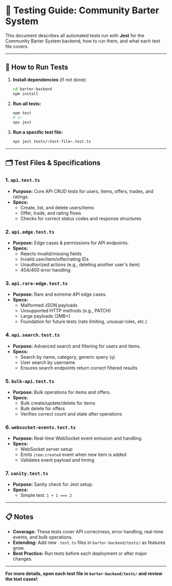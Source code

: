 # 🧪 Testing Guide: Community Barter System

This document describes all automated tests run with **Jest** for the Community Barter System backend, how to run them, and what each test file covers.

---

## 🚀 How to Run Tests

1. **Install dependencies** (if not done):
   ```sh
   cd barter-backend
   npm install
   ```
2. **Run all tests:**
   ```sh
   npm test
   # or
   npx jest
   ```
3. **Run a specific test file:**
   ```sh
   npx jest tests/<test-file>.test.ts
   ```

---

## 🗂️ Test Files & Specifications

### 1. `api.test.ts`
- **Purpose:** Core API CRUD tests for users, items, offers, trades, and ratings.
- **Specs:**
  - Create, list, and delete users/items
  - Offer, trade, and rating flows
  - Checks for correct status codes and response structures

### 2. `api.edge.test.ts`
- **Purpose:** Edge cases & permissions for API endpoints.
- **Specs:**
  - Rejects invalid/missing fields
  - Invalid user/item/offer/rating IDs
  - Unauthorized actions (e.g., deleting another user's item)
  - 404/400 error handling

### 3. `api.rare-edge.test.ts`
- **Purpose:** Rare and extreme API edge cases.
- **Specs:**
  - Malformed JSON payloads
  - Unsupported HTTP methods (e.g., PATCH)
  - Large payloads (2MB+)
  - Foundation for future tests (rate limiting, unusual roles, etc.)

### 4. `api.search.test.ts`
- **Purpose:** Advanced search and filtering for users and items.
- **Specs:**
  - Search by name, category, generic query (`q`)
  - User search by username
  - Ensures search endpoints return correct filtered results

### 5. `bulk-api.test.ts`
- **Purpose:** Bulk operations for items and offers.
- **Specs:**
  - Bulk create/update/delete for items
  - Bulk delete for offers
  - Verifies correct count and state after operations

### 6. `websocket-events.test.ts`
- **Purpose:** Real-time WebSocket event emission and handling.
- **Specs:**
  - WebSocket server setup
  - Emits `item:created` event when new item is added
  - Validates event payload and timing

### 7. `sanity.test.ts`
- **Purpose:** Sanity check for Jest setup.
- **Specs:**
  - Simple test: `1 + 1 === 2`

---

## 📋 Notes
- **Coverage:** These tests cover API correctness, error handling, real-time events, and bulk operations.
- **Extending:** Add new `.test.ts` files in `barter-backend/tests/` as features grow.
- **Best Practice:** Run tests before each deployment or after major changes.

---

**For more details, open each test file in `barter-backend/tests/` and review the test cases!**
